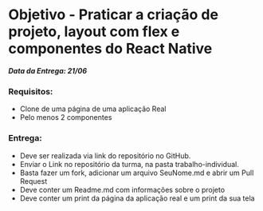 # Objetivo - Praticar a criação de projeto, layout com flex e componentes do React Native

**_Data da Entrega: 21/06_**

### Requisitos:

- Clone de uma página de uma aplicação Real
- Pelo menos 2 componentes

### Entrega:

- Deve ser realizada via link do repositório no GitHub.
- Enviar o Link no repositório da turma, na pasta trabalho-individual.
- Basta fazer um fork, adicionar um arquivo SeuNome.md e abrir um Pull Request
- Deve conter um Readme.md com informações sobre o projeto
- Deve conter um print da página da aplicação real e um print da sua tela
